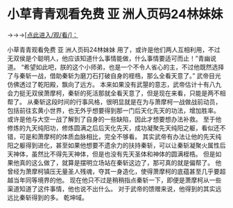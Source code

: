 # 小草青青观看免费 亚 洲人页码24林妹妹

→→→<a href="http://3t3e.com/index.html">[点此进入/观/看/]：</a>

小草青青观看免费 亚 洲人页码24林妹妹
 用了，或许是他们两人互相利用，不过无双侯是个聪明人，他应该知道什么事情能做，什么事情要适可而止！”青幽说道。
    “希望如此吧，朕的这个小师弟，也是一个不令人省心的主，不过他既然选择了与秦斩一战，借助秦斩为磨刀石打破自身的桎梏，那么全看天意了。”
    武帝目光仿佛透过了乾阳殿，飘向了远方。
    本来如果没有武曌的意志，武帝估计十有八九会力挺无双侯萧摩柯，秦斩的死活那就全看天意了，但是现在来看，只能是两不相帮了。
    从秦斩这段时间的行事风格，很明显就是在为与萧摩柯一战做战前动员，包括前往玄黄小世界，也无外乎想要得到那一门后天化先天的功法，增加胜率。
    或许是他与大空一战了解到了自身的一些缺陷，因此才想要想办法补救。
    至于他修炼的九天纯阳功，修炼圆满之后后天化先天，成功凝聚先天纯阳之躯，看似还不错，可是和萧摩柯的体质血脉相比，完全不够看。
    其实武帝有办法让他的先天纯阳之躯得到进化，甚至如果他想要不遗余力的扶持秦斩，可以让秦斩凝聚火属性后天神体，虽然比不得先天神体，但是也没有先天圣体和神体的圆满桎梏。
    但是如果他真的这么做了，就算是摆明立场站在秦斩这边了，那可真的就是偏帮了。
    他曾经为萧摩柯镇压无量圣人残魂，夺其一身造化，使得萧摩柯的底蕴甚至几乎要超越当年同等境界的他。
    现在他只不过是稍稍指点秦斩一下，即便是萧摩柯从一些渠道知道了这件事情，他也说不出什么。
    对于武帝的馈赠来说，他得到的其实远远比秦斩得到的多。
    乾坤域。

